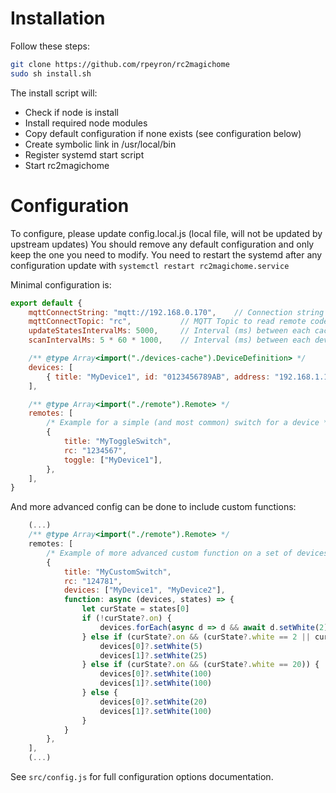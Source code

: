 # Installation

Follow these steps:
```sh
git clone https://github.com/rpeyron/rc2magichome
sudo sh install.sh
```

The install script will:
- Check if node is install
- Install required node modules
- Copy default configuration if none exists (see configuration below)
- Create symbolic link in /usr/local/bin
- Register systemd start script
- Start rc2magichome


# Configuration

To configure, please update config.local.js (local file, will not be updated by upstream updates)
You should remove any default configuration and only keep the one you need to modify.
You need to restart the systemd after any configuration update with `systemctl restart rc2magichome.service` 

Minimal configuration is:
```js
export default {
    mqttConnectString: "mqtt://192.168.0.170",    // Connection string to MQTT server
    mqttConnectTopic: "rc",           // MQTT Topic to read remote codes
    updateStatesIntervalMs: 5000,     // Interval (ms) between each cached state polling
    scanIntervalMs: 5 * 60 * 1000,    // Interval (ms) between each device discovery/updates

    /** @type Array<import("./devices-cache").DeviceDefinition> */
    devices: [
        { title: "MyDevice1", id: "0123456789AB", address: "192.168.1.15" },
    ],

    /** @type Array<import("./remote").Remote> */
    remotes: [
        /* Example for a simple (and most common) switch for a device */
        {
            title: "MyToggleSwitch",
            rc: "1234567",
            toggle: ["MyDevice1"],
        },
    ],
}
```


And more advanced config can be done to include custom functions:
```js
    (...)
    /** @type Array<import("./remote").Remote> */
    remotes: [
        /* Example of more advanced custom function on a set of devices to have multiple levels on the same switch */
        {
            title: "MyCustomSwitch",
            rc: "124781",
            devices: ["MyDevice1", "MyDevice2"],
            function: async (devices, states) => {
                let curState = states[0]
                if (!curState?.on) {
                    devices.forEach(async d => d && await d.setWhite(2) && await d.setPower(true))
                } else if (curState?.on && (curState?.white == 2 || curState?.white == 100)) {
                    devices[0]?.setWhite(5)
                    devices[1]?.setWhite(25)
                } else if (curState?.on && (curState?.white == 20)) {
                    devices[0]?.setWhite(100)
                    devices[1]?.setWhite(100)
                } else {
                    devices[0]?.setWhite(20)
                    devices[1]?.setWhite(100)
                }
            }
        },
    ],
    (...)
```

See `src/config.js` for full configuration options documentation.
